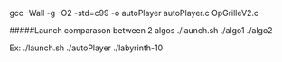 gcc -Wall -g -O2 -std=c99 -o autoPlayer autoPlayer.c OpGrilleV2.c

#####Launch comparason between 2 algos
./launch.sh ./algo1 ./algo2

Ex:
./launch.sh ./autoPlayer ./labyrinth-10
